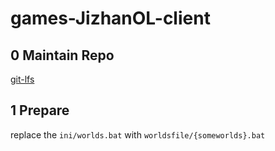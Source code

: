 # games-JizhanOL-client

## 0 Maintain Repo

[git-lfs](https://git-lfs.github.com)

## 1 Prepare

replace the `ini/worlds.bat` with `worldsfile/{someworlds}.bat`

